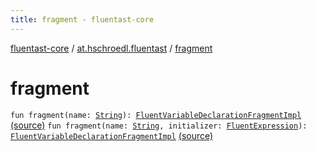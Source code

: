 ```yaml
---
title: fragment - fluentast-core
---
```


[fluentast-core](../index.html) / [at.hschroedl.fluentast](index.html) / [fragment](.)

# fragment

`fun fragment(name: `[`String`](https://kotlinlang.org/api/latest/jvm/stdlib/kotlin/-string/index.html)`): `[`FluentVariableDeclarationFragmentImpl`](../at.hschroedl.fluentast.ast/-fluent-variable-declaration-fragment-impl/index.html) [(source)](https://github.com/hschroedl/FluentAST/tree/master/core/src/main/kotlin//at.hschroedl.fluentast/Fluentast.kt#L72)
`fun fragment(name: `[`String`](https://kotlinlang.org/api/latest/jvm/stdlib/kotlin/-string/index.html)`, initializer: `[`FluentExpression`](../at.hschroedl.fluentast.ast.expression/-fluent-expression/index.html)`): `[`FluentVariableDeclarationFragmentImpl`](../at.hschroedl.fluentast.ast/-fluent-variable-declaration-fragment-impl/index.html) [(source)](https://github.com/hschroedl/FluentAST/tree/master/core/src/main/kotlin//at.hschroedl.fluentast/Fluentast.kt#L76)